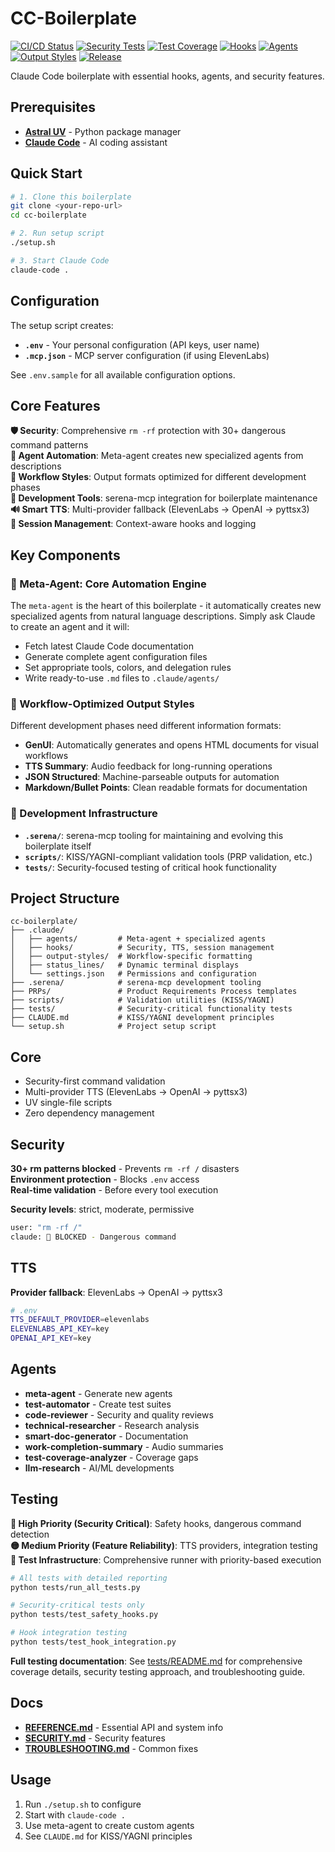 # CC-Boilerplate

[![CI/CD Status](https://github.com/USERNAME/cc-boilerplate/actions/workflows/ci-cd.yml/badge.svg)](https://github.com/USERNAME/cc-boilerplate/actions/workflows/ci-cd.yml)
[![Security Tests](https://img.shields.io/badge/security-passing-brightgreen)](https://github.com/USERNAME/cc-boilerplate/actions)
[![Test Coverage](https://img.shields.io/badge/coverage-60%25-yellow)](https://github.com/USERNAME/cc-boilerplate/actions)
[![Hooks](https://img.shields.io/badge/hooks-8-blue)](#-all-8-claude-code-hooks)
[![Agents](https://img.shields.io/badge/agents-4-purple)](#-essential-agents)
[![Output Styles](https://img.shields.io/badge/styles-8-orange)](#-8-output-styles)
[![Release](https://img.shields.io/github/v/release/USERNAME/cc-boilerplate?include_prereleases)](https://github.com/USERNAME/cc-boilerplate/releases)

Claude Code boilerplate with essential hooks, agents, and security features.

## Prerequisites

- **[Astral UV](https://docs.astral.sh/uv/)** - Python package manager
- **[Claude Code](https://docs.anthropic.com/en/docs/claude-code)** - AI coding assistant

## Quick Start

```bash
# 1. Clone this boilerplate
git clone <your-repo-url>
cd cc-boilerplate

# 2. Run setup script
./setup.sh

# 3. Start Claude Code
claude-code .
```

## Configuration

The setup script creates:
- **`.env`** - Your personal configuration (API keys, user name)
- **`.mcp.json`** - MCP server configuration (if using ElevenLabs)

See `.env.sample` for all available configuration options.

## Core Features

**🛡️ Security**: Comprehensive `rm -rf` protection with 30+ dangerous command patterns  
**🤖 Agent Automation**: Meta-agent creates new specialized agents from descriptions  
**🎨 Workflow Styles**: Output formats optimized for different development phases  
**🔧 Development Tools**: serena-mcp integration for boilerplate maintenance  
**🔊 Smart TTS**: Multi-provider fallback (ElevenLabs → OpenAI → pyttsx3)  
**📝 Session Management**: Context-aware hooks and logging

## Key Components

### 🤖 Meta-Agent: Core Automation Engine
The `meta-agent` is the heart of this boilerplate - it automatically creates new specialized agents from natural language descriptions. Simply ask Claude to create an agent and it will:
- Fetch latest Claude Code documentation
- Generate complete agent configuration files
- Set appropriate tools, colors, and delegation rules
- Write ready-to-use `.md` files to `.claude/agents/`

### 🎨 Workflow-Optimized Output Styles
Different development phases need different information formats:
- **GenUI**: Automatically generates and opens HTML documents for visual workflows
- **TTS Summary**: Audio feedback for long-running operations
- **JSON Structured**: Machine-parseable outputs for automation
- **Markdown/Bullet Points**: Clean readable formats for documentation

### 🔧 Development Infrastructure
- **`.serena/`**: serena-mcp tooling for maintaining and evolving this boilerplate itself
- **`scripts/`**: KISS/YAGNI-compliant validation tools (PRP validation, etc.)
- **`tests/`**: Security-focused testing of critical hook functionality

## Project Structure

```
cc-boilerplate/
├── .claude/
│   ├── agents/         # Meta-agent + specialized agents
│   ├── hooks/          # Security, TTS, session management
│   ├── output-styles/  # Workflow-specific formatting
│   ├── status_lines/   # Dynamic terminal displays
│   └── settings.json   # Permissions and configuration
├── .serena/            # serena-mcp development tooling
├── PRPs/               # Product Requirements Process templates
├── scripts/            # Validation utilities (KISS/YAGNI)
├── tests/              # Security-critical functionality tests
├── CLAUDE.md           # KISS/YAGNI development principles
└── setup.sh            # Project setup script
```

## Core

- Security-first command validation
- Multi-provider TTS (ElevenLabs → OpenAI → pyttsx3)
- UV single-file scripts
- Zero dependency management

## Security

**30+ rm patterns blocked** - Prevents `rm -rf /` disasters  
**Environment protection** - Blocks `.env` access  
**Real-time validation** - Before every tool execution

**Security levels**: strict, moderate, permissive

```bash
user: "rm -rf /"
claude: 🚫 BLOCKED - Dangerous command
```

## TTS

**Provider fallback**: ElevenLabs → OpenAI → pyttsx3

```bash
# .env
TTS_DEFAULT_PROVIDER=elevenlabs
ELEVENLABS_API_KEY=key
OPENAI_API_KEY=key
```

## Agents

- **meta-agent** - Generate new agents
- **test-automator** - Create test suites
- **code-reviewer** - Security and quality reviews
- **technical-researcher** - Research analysis
- **smart-doc-generator** - Documentation
- **work-completion-summary** - Audio summaries
- **test-coverage-analyzer** - Coverage gaps
- **llm-research** - AI/ML developments

## Testing

**🔴 High Priority (Security Critical)**: Safety hooks, dangerous command detection  
**🟡 Medium Priority (Feature Reliability)**: TTS providers, integration testing  
**🔧 Test Infrastructure**: Comprehensive runner with priority-based execution

```bash
# All tests with detailed reporting
python tests/run_all_tests.py

# Security-critical tests only
python tests/test_safety_hooks.py

# Hook integration testing
python tests/test_hook_integration.py
```

**Full testing documentation**: See [tests/README.md](tests/README.md) for comprehensive coverage details, security testing approach, and troubleshooting guide.

## Docs

- **[REFERENCE.md](docs/REFERENCE.md)** - Essential API and system info
- **[SECURITY.md](docs/SECURITY.md)** - Security features
- **[TROUBLESHOOTING.md](docs/TROUBLESHOOTING.md)** - Common fixes

## Usage

1. Run `./setup.sh` to configure
2. Start with `claude-code .`
3. Use meta-agent to create custom agents
4. See `CLAUDE.md` for KISS/YAGNI principles